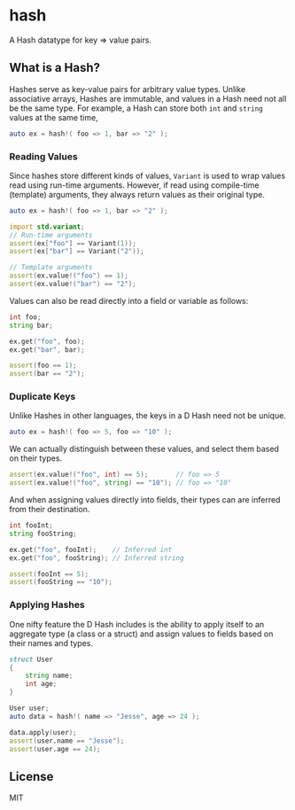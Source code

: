 # hash
A Hash datatype for key => value pairs.

## What is a Hash?
Hashes serve as key-value pairs for arbitrary value types. Unlike associative arrays, Hashes are immutable, and values in a Hash need not all be the same type. For example, a Hash can store both `int` and `string` values at the same time,
```d
auto ex = hash!( foo => 1, bar => "2" );
```

### Reading Values

Since hashes store different kinds of values, `Variant` is used to wrap values read using run-time arguments. However, if read using compile-time (template) arguments, they always return values as their original type.
```d
auto ex = hash!( foo => 1, bar => "2" );

import std.variant;
// Run-time arguments
assert(ex["foo"] == Variant(1));
assert(ex["bar"] == Variant("2"));

// Template arguments
assert(ex.value!("foo") == 1);
assert(ex.value!("bar") == "2");
```

Values can also be read directly into a field or variable as follows:
```d
int foo;
string bar;

ex.get("foo", foo);
ex.get("bar", bar);

assert(foo == 1);
assert(bar == "2");
```

### Duplicate Keys

Unlike Hashes in other languages, the keys in a D Hash need not be unique.
```d
auto ex = hash!( foo => 5, foo => "10" );
```

We can actually distinguish between these values, and select them based on their types.
```d
assert(ex.value!("foo", int) == 5);       // foo => 5
assert(ex.value!("foo", string) == "10"); // foo => "10"
```

And when assigning values directly into fields, their types can are inferred from their destination.
```d
int fooInt;
string fooString;

ex.get("foo", fooInt);    // Inferred int
ex.get("foo", fooString); // Inferred string

assert(fooInt == 5);
assert(fooString == "10");
```

### Applying Hashes

One nifty feature the D Hash includes is the ability to apply itself to an aggregate type (a class or a struct) and assign values to fields based on their names and types.
```d
struct User
{
    string name;
    int age;
}

User user;
auto data = hash!( name => "Jesse", age => 24 );

data.apply(user);
assert(user.name == "Jesse");
assert(user.age == 24);
```

## License
MIT
